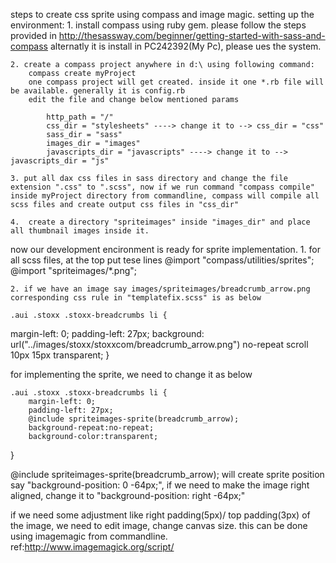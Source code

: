 steps to create css sprite using compass and image magic.
setting up the environment:
	1. install compass using ruby gem.
		please follow the steps provided in http://thesassway.com/beginner/getting-started-with-sass-and-compass
		alternatly it is install in PC242392(My Pc), please ues the system.

	2. create a compass project anywhere in d:\ using following command:
		compass create myProject
		one compass project will get created. inside it one *.rb file will be available. generally it is config.rb
		edit the file and change below mentioned params

			http_path = "/"
			css_dir = "stylesheets" ----> change it to --> css_dir = "css"
			sass_dir = "sass"
			images_dir = "images"	
			javascripts_dir = "javascripts" ----> change it to --> javascripts_dir = "js"

	3. put all dax css files in sass directory and change the file extension ".css" to ".scss", now if we run command "compass compile" inside myProject directory from commandline, compass will compile all scss files and create output css files in "css_dir"

	4.  create a directory "spriteimages" inside "images_dir" and place all thumbnail images inside it.

now our development encironment is ready for sprite implementation.
	1. for all scss files, at the top put tese lines
		@import "compass/utilities/sprites";
		@import "spriteimages/*.png";

	2. if we have an image say images/spriteimages/breadcrumb_arrow.png corresponding css rule in "templatefix.scss" is as below

	.aui .stoxx .stoxx-breadcrumbs li {
  margin-left: 0;
  padding-left: 27px;
  background: url("../images/stoxx/stoxxcom/breadcrumb_arrow.png") no-repeat scroll 10px 15px transparent; }

  for implementing the sprite, we need to change it as below

  	.aui .stoxx .stoxx-breadcrumbs li {
 		margin-left: 0;
 		padding-left: 27px;
	  	@include spriteimages-sprite(breadcrumb_arrow);
	  	background-repeat:no-repeat;
	  	background-color:transparent;
  }

@include spriteimages-sprite(breadcrumb_arrow); will create sprite position say "background-position: 0 -64px;", if we need to make the image right aligned, change it to "background-position: right -64px;"

if we need some adjustment like right padding(5px)/ top padding(3px) of the image, we need to edit image, change canvas size. this can be done using imagemagic from commandline.
ref:http://www.imagemagick.org/script/